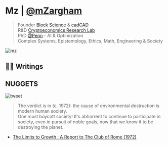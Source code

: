 # Mz | [@mZargham](https://twitter.com/mZargham)
> Founder  [Block Science](http://Block.Science) & [cadCAD](http://cadcad.org) <br>
> R&D [Cryptoeconomics Research Lab](https://twitter.com/crypto3conomics) <br>
> PhD [@Penn](https://twitter.com/Penn) -  AI & Optimization <br>
> Complex Systems, Epistemology, Ethics, Math, Engineering & Society <br>

![mz](https://cdn.discordapp.com/attachments/894474009759084564/929600850932924466/Qp3oy1Ox_400x400.png)

## ✍🏻 Writings

## NUGGETS
![tweet](https://pbs.twimg.com/media/FIgp5A5XEAUk3pQ?format=png&name=large)
> The verdict is in (c. 1972): the cause of environmental destruction is modern human society.<br>
> One must boycott society! It's abhorrent to continue to participate in society, even in pursuit of noble goals, now that we know it to be destroying the planet.
+ [The Limits to Growth : A Report to The Club of Rome (1972)](https://web.ics.purdue.edu/~wggray/Teaching/His300/Illustrations/Limits-to-Growth.pdf) 
